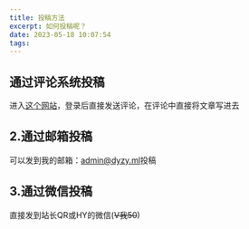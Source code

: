 ```yaml
---
title: 投稿方法
excerpt: 如何投稿呢？
date: 2023-05-18 10:07:54
tags:
---
```


## 通过评论系统投稿
进入[这个网站](https://comment.dyzy.ml)，登录后直接发送评论，在评论中直接将文章写进去


## 2.通过邮箱投稿
可以发到我的邮箱：[admin@dyzy.ml](mailto:admin@dyzy.ml)投稿

## 3.通过微信投稿
直接发到站长QR或HY的微信(~~V我50~~)


